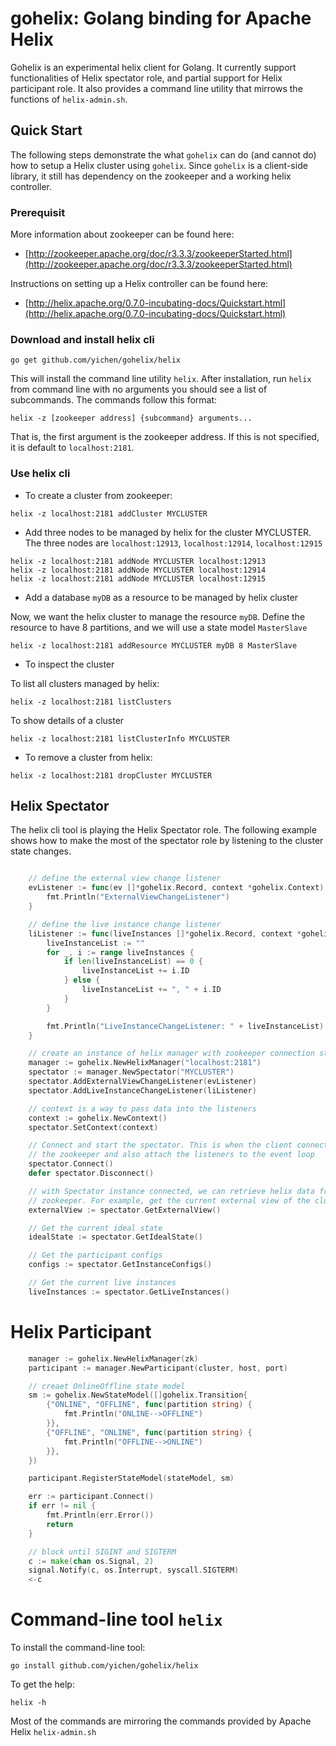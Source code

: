 # gohelix: Golang binding for Apache Helix

Gohelix is an experimental helix client for Golang. It currently support functionalities of Helix spectator role, and partial support for Helix participant role. It also provides a command line utility that mirrows the functions of `helix-admin.sh`.

## Quick Start

The following steps demonstrate the what `gohelix` can do (and cannot do) how to setup a Helix cluster using `gohelix`. Since `gohelix` is a client-side library, it still has dependency on the zookeeper and a working helix controller. 

### Prerequisit 
More information about zookeeper can be found here: 

* [http://zookeeper.apache.org/doc/r3.3.3/zookeeperStarted.html](http://zookeeper.apache.org/doc/r3.3.3/zookeeperStarted.html)

Instructions on setting up a Helix controller can be found here:

* [http://helix.apache.org/0.7.0-incubating-docs/Quickstart.html](http://helix.apache.org/0.7.0-incubating-docs/Quickstart.html)

### Download and install helix cli

```shell
go get github.com/yichen/gohelix/helix
```

This will install the command line utility `helix`. After installation, run `helix` from command line with no arguments you should see a list of subcommands. The commands follow this format:

```
helix -z [zookeeper address] {subcommand} arguments...
```

That is, the first argument is the zookeeper address. If this is not specified, it is default to `localhost:2181`.

### Use helix cli

* To create a cluster from zookeeper:

```
helix -z localhost:2181 addCluster MYCLUSTER
```

* Add three nodes to be managed by helix for the cluster MYCLUSTER. The three nodes are `localhost:12913`, `localhost:12914`, `localhost:12915`

```
helix -z localhost:2181 addNode MYCLUSTER localhost:12913
helix -z localhost:2181 addNode MYCLUSTER localhost:12914
helix -z localhost:2181 addNode MYCLUSTER localhost:12915
```

* Add a database `myDB` as a resource to be managed by helix cluster

Now, we want the helix cluster to manage the resource `myDB`. Define the resource to have 8 partitions, and we will use a state model `MasterSlave`

```
helix -z localhost:2181 addResource MYCLUSTER myDB 8 MasterSlave
```

* To inspect the cluster

To list all clusters managed by helix:

```
helix -z localhost:2181 listClusters
```

To show details of a cluster

```
helix -z localhost:2181 listClusterInfo MYCLUSTER
```

* To remove a cluster from helix:

```
helix -z localhost:2181 dropCluster MYCLUSTER
```


## Helix Spectator

The helix cli tool is playing the Helix Spectator role. The following example shows how to make the most of the spectator role by listening to the cluster state changes. 

```go

    // define the external view change listener
    evListener := func(ev []*gohelix.Record, context *gohelix.Context) {
        fmt.Println("ExternalViewChangeListener")
    }

    // define the live instance change listener
    liListener := func(liveInstances []*gohelix.Record, context *gohelix.Context) {
        liveInstanceList := ""
        for _, i := range liveInstances {
            if len(liveInstanceList) == 0 {
                liveInstanceList += i.ID
            } else {
                liveInstanceList += ", " + i.ID
            }
        }

        fmt.Println("LiveInstanceChangeListener: " + liveInstanceList)
    }

    // create an instance of helix manager with zookeeper connection string
    manager := gohelix.NewHelixManager("localhost:2181")
    spectator := manager.NewSpectator("MYCLUSTER")
    spectator.AddExternalViewChangeListener(evListener)
    spectator.AddLiveInstanceChangeListener(liListener)

    // context is a way to pass data into the listeners
    context := gohelix.NewContext()
    spectator.SetContext(context)

    // Connect and start the spectator. This is when the client connects to
    // the zookeeper and also attach the listeners to the event loop
    spectator.Connect()
    defer spectator.Disconnect()

    // with Spectator instance connected, we can retrieve helix data from
    // zookeeper. For example, get the current external view of the cluster
    externalView := spectator.GetExternalView()

    // Get the current ideal state
    idealState := spectator.GetIdealState()

    // Get the participant configs
    configs := spectator.GetInstanceConfigs()

    // Get the current live instances
    liveInstances := spectator.GetLiveInstances()

```


# Helix Participant

```go
    manager := gohelix.NewHelixManager(zk)
    participant := manager.NewParticipant(cluster, host, port)

    // creaet OnlineOffline state model
    sm := gohelix.NewStateModel([]gohelix.Transition{
        {"ONLINE", "OFFLINE", func(partition string) {
            fmt.Println("ONLINE-->OFFLINE")
        }},
        {"OFFLINE", "ONLINE", func(partition string) {
            fmt.Println("OFFLINE-->ONLINE")
        }},
    })

    participant.RegisterStateModel(stateModel, sm)

    err := participant.Connect()
    if err != nil {
        fmt.Println(err.Error())
        return
    }

    // block until SIGINT and SIGTERM
    c := make(chan os.Signal, 2)
    signal.Notify(c, os.Interrupt, syscall.SIGTERM)
    <-c
```


# Command-line tool `helix`

To install the command-line tool:

```
go install github.com/yichen/gohelix/helix
```

To get the help:

```
helix -h
```

Most of the commands are mirroring the commands provided by Apache Helix `helix-admin.sh`




